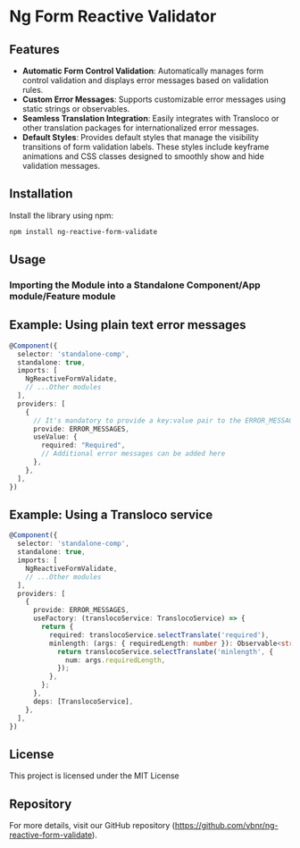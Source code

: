 # Ng Form Reactive Validator

## Features

- **Automatic Form Control Validation**: Automatically manages form control validation and displays error messages based on validation rules.
- **Custom Error Messages**: Supports customizable error messages using static strings or observables.
- **Seamless Translation Integration**: Easily integrates with Transloco or other translation packages for internationalized error messages.
- **Default Styles**: Provides default styles that manage the visibility transitions of form validation labels. These styles include keyframe animations and CSS classes designed to smoothly show and hide validation messages.

## Installation

Install the library using npm:

```bash
npm install ng-reactive-form-validate
```

## Usage

### Importing the Module into a Standalone Component/App module/Feature module

## Example: Using plain text error messages

```typescript
@Component({
  selector: 'standalone-comp',
  standalone: true,
  imports: [
    NgReactiveFormValidate,
    // ...Other modules
  ],
  providers: [
    {
      // It's mandatory to provide a key:value pair to the ERROR_MESSAGES injection token
      provide: ERROR_MESSAGES,
      useValue: {
        required: "Required",
        // Additional error messages can be added here
      },
    },
  ],
})
```

## Example: Using a Transloco service

```typescript
@Component({
  selector: 'standalone-comp',
  standalone: true,
  imports: [
    NgReactiveFormValidate,
    // ...Other modules
  ],
  providers: [
    {
      provide: ERROR_MESSAGES,
      useFactory: (translocoService: TranslocoService) => {
        return {
          required: translocoService.selectTranslate('required'),
          minlength: (args: { requiredLength: number }): Observable<string> => {
            return translocoService.selectTranslate('minlength', {
              num: args.requiredLength,
            });
          },
        };
      },
      deps: [TranslocoService],
    },
  ],
})
```

## License
This project is licensed under the MIT License

## Repository
For more details, visit our GitHub repository (https://github.com/vbnr/ng-reactive-form-validate).



